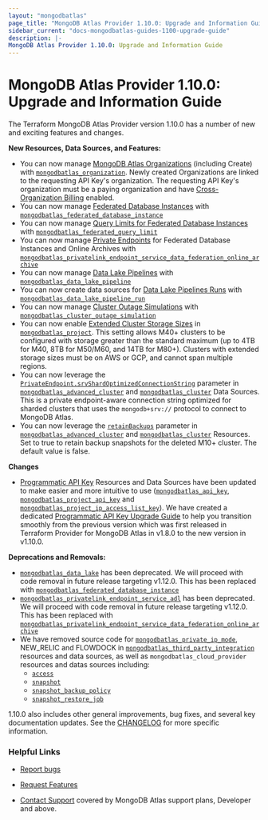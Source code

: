 ```yaml
---
layout: "mongodbatlas"
page_title: "MongoDB Atlas Provider 1.10.0: Upgrade and Information Guide"
sidebar_current: "docs-mongodbatlas-guides-1100-upgrade-guide"
description: |-
MongoDB Atlas Provider 1.10.0: Upgrade and Information Guide
---
```


# MongoDB Atlas Provider 1.10.0: Upgrade and Information Guide

The Terraform MongoDB Atlas Provider version 1.10.0 has a number of new and exciting features and changes.

**New Resources, Data Sources, and Features:**
- You can now manage [MongoDB Atlas Organizations](https://www.mongodb.com/docs/atlas/reference/api-resources-spec/v2/#tag/Organizations/operation/createOrganization) (including Create) with [`mongodbatlas_organization`](https://registry.terraform.io/providers/mongodb/mongodbatlas/latest/docs/resources/organization). Newly created Organizations are linked to the requesting API Key's organization. The requesting API Key's organization must be a paying organization and have [Cross-Organization Billing](https://www.mongodb.com/docs/atlas/billing/?_ga=2.39600355.114292989.1686535076-1433452924.1667927805&_gac=1.182003541.1684298278.CjwKCAjw04yjBhApEiwAJcvNoZ23kmDMLJdSWF_21lgtuZjnV0yUzkXt_9RLfLO_yeFKyWlBGSpKkxoCyK8QAvD_BwE#cross-organization-billing) enabled.
- You can now manage [Federated Database Instances](https://www.mongodb.com/docs/atlas/reference/api-resources-spec/v2/#tag/Data-Federation/operation/createFederatedDatabase) with [`mongodbatlas_federated_database_instance`](https://registry.terraform.io/providers/mongodb/mongodbatlas/latest/docs/resources/federated_database_instance)
- You can now manage [Query Limits for Federated Database Instances](https://www.mongodb.com/docs/atlas/reference/api-resources-spec/v2/#tag/Data-Federation/operation/createOneDataFederationQueryLimit) with [`mongodbatlas_federated_query_limit`](https://registry.terraform.io/providers/mongodb/mongodbatlas/latest/docs/resources/federated_database_instance)  
- You can now manage [Private Endpoints](https://www.mongodb.com/docs/atlas/reference/api-resources-spec/v2/#tag/Data-Federation/operation/createDataFederationPrivateEndpoint) for Federated Database Instances and Online Archives with [`mongodbatlas_privatelink_endpoint_service_data_federation_online_archive`](https://registry.terraform.io/providers/mongodb/mongodbatlas/latest/docs/resources/privatelink_endpoint_service_data_federation_online_archive)
- You can now manage [Data Lake Pipelines](https://www.mongodb.com/docs/atlas/reference/api-resources-spec/v2/#tag/Data-Lake-Pipelines/operation/createPipeline) with [`mongodbatlas_data_lake_pipeline`](https://registry.terraform.io/providers/mongodb/mongodbatlas/latest/docs/resources/data_lake_pipeline)
- You can now create data sources for [Data Lake Pipelines Runs](https://www.mongodb.com/docs/atlas/reference/api-resources-spec/v2/#tag/Data-Lake-Pipelines/operation/getPipelineRun) with [`mongodbatlas_data_lake_pipeline_run`](https://registry.terraform.io/providers/mongodb/mongodbatlas/latest/docs/data-sources/data_lake_pipeline_run)
- You can now manage [Cluster Outage Simulations](https://www.mongodb.com/docs/atlas/reference/api-resources-spec/v2/#tag/Cluster-Outage-Simulation/operation/startOutageSimulation) with [`mongodbatlas_cluster_outage_simulation`](https://registry.terraform.io/providers/mongodb/mongodbatlas/latest/docs/resources/cluster_outage_simulation) 
- You can now enable [Extended Cluster Storage Sizes](https://www.mongodb.com/docs/atlas/customize-storage/#minimum-disk-capacity-to-ram-ratios) in [`mongodbatlas_project`](https://registry.terraform.io/providers/mongodb/mongodbatlas/latest/docs/resources/project). This setting allows M40+ clusters to be configured with storage greater than the standard maximum (up to 4TB for M40, 8TB for M50/M60, and 14TB for M80+). Clusters with extended storage sizes must be on AWS or GCP, and cannot span multiple regions. 
- You can now leverage the [`PrivateEndpoint.srvShardOptimizedConnectionString`](https://www.mongodb.com/docs/atlas/reference/api-resources-spec/v2/#tag/Clusters/operation/createCluster) parameter in [`mongodbatlas_advanced_cluster`](https://registry.terraform.io/providers/mongodb/mongodbatlas/latest/docs/data-sources/advanced_cluster) and [`mongodbatlas_cluster`](https://registry.terraform.io/providers/mongodb/mongodbatlas/latest/docs/data-sources/cluster) Data Sources. This is a private endpoint-aware connection string optimized for sharded clusters that uses the `mongodb+srv://` protocol to connect to MongoDB Atlas.
- You can now leverage the [`retainBackups`](https://www.mongodb.com/docs/atlas/reference/api-resources-spec/v2/#tag/Clusters/operation/createCluster) parameter in [`mongodbatlas_advanced_cluster`](https://registry.terraform.io/providers/mongodb/mongodbatlas/latest/docs/resources/advanced_cluster) and [`mongodbatlas_cluster`](https://registry.terraform.io/providers/mongodb/mongodbatlas/latest/docs/resources/cluster) Resources. Set to true to retain backup snapshots for the deleted M10+ cluster. The default value is false.


**Changes**
- [Programmatic API Key](https://www.mongodb.com/docs/atlas/reference/api-resources-spec/v2/#tag/Programmatic-API-Keys) Resources and Data Sources have been updated to make easier and more intuitive to use ([`mongodbatlas_api_key`](https://registry.terraform.io/providers/mongodb/mongodbatlas/latest/docs/resources/api_key), [`mongodbatlas_project_api_key`](https://registry.terraform.io/providers/mongodb/mongodbatlas/latest/docs/resources/project_api_key) and [`mongodbatlas_project_ip_access_list_key`](https://registry.terraform.io/providers/mongodb/mongodbatlas/latest/docs/resources/access_list_api_key)). We have created a dedicated [Programmatic API Key Upgrade Guide](https://registry.terraform.io/providers/mongodb/mongodbatlas/latest/docs/guides/Programmatic-API-Key-upgrade-guide-1.10.0) to help you transition smoothly from the previous version which was first released in Terraform Provider for MongoDB Atlas in v1.8.0 to the new version in v1.10.0.


**Deprecations and Removals:**
- [`mongodbatlas_data_lake`](https://registry.terraform.io/providers/mongodb/mongodbatlas/latest/docs/resources/data_lake) has been deprecated. We will proceed with code removal in future release targeting v1.12.0. This has been replaced with [`mongodbatlas_federated_database_instance`](https://registry.terraform.io/providers/mongodb/mongodbatlas/latest/docs/resources/federated_database_instance) 
- [`mongodbatlas_privatelink_endpoint_service_adl`](https://registry.terraform.io/providers/mongodb/mongodbatlas/latest/docs/resources/privatelink_endpoint_service_adl) has been deprecated. We will proceed with code removal in future release targeting v1.12.0. This has been replaced with [`mongodbatlas_privatelink_endpoint_service_data_federation_online_archive`](https://registry.terraform.io/providers/mongodb/mongodbatlas/latest/docs/resources/privatelink_endpoint_service_data_federation_online_archive)  
-  We have removed source code for [`mongodbatlas_private_ip_mode`](https://registry.terraform.io/providers/mongodb/mongodbatlas/latest/docs/resources/private_ip_mode), NEW_RELIC and FLOWDOCK in [`mongodbatlas_third_party_integration`](https://registry.terraform.io/providers/mongodb/mongodbatlas/latest/docs/resources/third_party_integration) resources and data sources, as well as `mongodbatlas_cloud_provider` resources and datas sources including: 
    -  [`access`](https://registry.terraform.io/providers/mongodb/mongodbatlas/latest/docs/resources/cloud_provider_access)
    -  [`snapshot`](https://registry.terraform.io/providers/mongodb/mongodbatlas/latest/docs/resources/cloud_provider_snapshot)
    -  [`snapshot_backup_policy`](https://registry.terraform.io/providers/mongodb/mongodbatlas/latest/docs/resources/cloud_provider_snapshot_backup_policy)
    -  [`snapshot_restore_job`](https://registry.terraform.io/providers/mongodb/mongodbatlas/latest/docs/resources/cloud_provider_snapshot_restore_job) 


1.10.0 also includes other general improvements, bug fixes, and several key documentation updates. See the [CHANGELOG](https://github.com/mongodb/terraform-provider-mongodbatlas/blob/master/CHANGELOG.md) for more specific information.


### Helpful Links

* [Report bugs](https://github.com/mongodb/terraform-provider-mongodbatlas/issues)

* [Request Features](https://feedback.mongodb.com/forums/924145-atlas?category_id=370723)

* [Contact Support](https://docs.atlas.mongodb.com/support/) covered by MongoDB Atlas support plans, Developer and above.
